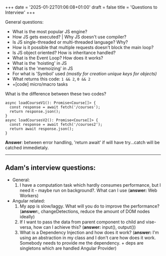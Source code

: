 +++
date = '2025-01-22T01:06:08+01:00'
draft = false
title = 'Questions to Interview'
+++

General questions:
* What is the most popular JS engine?
* How JS gets executed? | Why JS doesn't use compiler?
* Is JS single-threaded or multi-threaded language? Why?
* How is it possible that multiple requests doesn't block the main loop?
* Is JS object oriented? How is inheritance handled?
* What is the Event Loop? How does it works?
* What is the 'hoisting' in JS
* What is the 'memoizing' in JS
* For what is 'Symbol' used *(mostly for creation unique keys for objects)*
* What returns this code: ``1 && 2``, ``0 && 2``
* +[code] micro/macro tasks

What is the difference between these two codes?
```
async loadCourseV1(): Promise<Course[]> {
  const response = await fetch('/courses');
  return response.json();
}
async loadCoursesV2(): Promise<Course[]> {
  const response = await fetch('/courses2');
  return await response.json();
}
```
**Answer**: between error handling, 'return await' if will have try...catch will be catched immedietaly.

---
## Adam's interview questions:
* General:
    1. I have a computation task which hardly consumes performance, but I need it - maybe run on background?. What can I use (**answer:** Web Workers)
* Angular related:
    1. My app is slow/laggy. What will you do to improve the performance? (**answer:**, changeDetections, reduce the amount of DOM nodes ideally) 
    2. If I want to pass the data from parent component to child and vise-versa, how can I achieve this? (**answer:** input(), output())
    2. What is a Dependency Injection and how does it work? (**answer:** I'm using an abstraction in my class and I don't care how does it work. Somebody needs to provide me the dependency. + deps are singletons which are handled Angular Provider)
